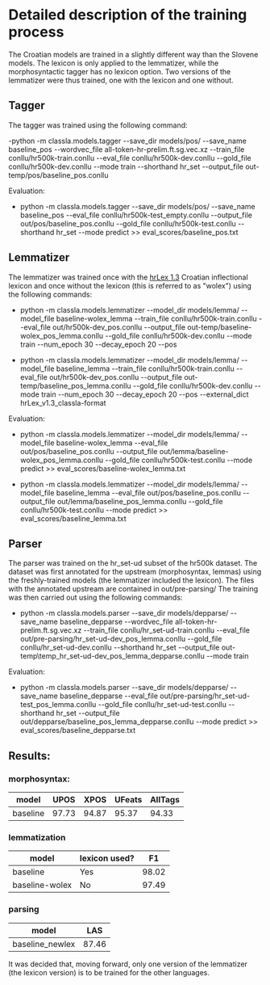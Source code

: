 # Detailed description of the training process

The Croatian models are trained in a slightly different way than the Slovene models. The lexicon is only applied to the lemmatizer, while the morphosyntactic tagger has no lexicon option. Two versions of the lemmatizer were thus trained, one with the lexicon and one without.

## Tagger

The tagger was trained using the following command:

-python -m classla.models.tagger --save_dir models/pos/ --save_name baseline_pos --wordvec_file all-token-hr-prelim.ft.sg.vec.xz --train_file conllu/hr500k-train.conllu --eval_file conllu/hr500k-dev.conllu --gold_file conllu/hr500k-dev.conllu --mode train --shorthand hr_set --output_file out-temp/pos/baseline_pos.conllu

Evaluation:

- python -m classla.models.tagger --save_dir models/pos/ --save_name baseline_pos --eval_file conllu/hr500k-test_empty.conllu --output_file out/pos/baseline_pos.conllu --gold_file conllu/hr500k-test.conllu --shorthand hr_set --mode predict >> eval_scores/baseline_pos.txt

## Lemmatizer

The lemmatizer was trained once with the [hrLex 1.3](http://hdl.handle.net/11356/1232) Croatian inflectional lexicon and once without the lexicon (this is referred to as "wolex") using the following commands:

- python -m classla.models.lemmatizer --model_dir models/lemma/ --model_file baseline-wolex_lemma --train_file conllu/hr500k-train.conllu --eval_file out/hr500k-dev_pos.conllu --output_file out-temp/baseline-wolex_pos_lemma.conllu --gold_file conllu/hr500k-dev.conllu --mode train --num_epoch 30 --decay_epoch 20 --pos 

- python -m classla.models.lemmatizer --model_dir models/lemma/ --model_file baseline_lemma --train_file conllu/hr500k-train.conllu --eval_file out/hr500k-dev_pos.conllu --output_file out-temp/baseline_pos_lemma.conllu --gold_file conllu/hr500k-dev.conllu --mode train --num_epoch 30 --decay_epoch 20 --pos --external_dict hrLex_v1.3_classla-format

Evaluation:

- python -m classla.models.lemmatizer --model_dir models/lemma/ --model_file baseline-wolex_lemma --eval_file out/pos/baseline_pos.conllu --output_file out/lemma/baseline-wolex_pos_lemma.conllu --gold_file conllu/hr500k-test.conllu --mode predict >> eval_scores/baseline-wolex_lemma.txt

- python -m classla.models.lemmatizer --model_dir models/lemma/ --model_file baseline_lemma --eval_file out/pos/baseline_pos.conllu --output_file out/lemma/baseline_pos_lemma.conllu --gold_file conllu/hr500k-test.conllu --mode predict >> eval_scores/baseline_lemma.txt

## Parser

The parser was trained on the hr_set-ud subset of the hr500k dataset. The dataset was first annotated for the upstream (morphosyntax, lemmas) using the freshly-trained models (the lemmatizer included the lexicon). The files with the annotated upstream are contained in out/pre-parsing/ The training was then carried out using the following commands:

- python -m classla.models.parser --save_dir models/depparse/ --save_name baseline_depparse --wordvec_file all-token-hr-prelim.ft.sg.vec.xz --train_file conllu/hr_set-ud-train.conllu --eval_file out/pre-parsing/hr_set-ud-dev_pos_lemma.conllu --gold_file conllu/hr_set-ud-dev.conllu --shorthand hr_set --output_file out-temp\temp_hr_set-ud-dev_pos_lemma_depparse.conllu --mode train

Evaluation:

- python -m classla.models.parser --save_dir models/depparse/ --save_name baseline_depparse --eval_file out/pre-parsing/hr_set-ud-test_pos_lemma.conllu --gold_file conllu/hr_set-ud-test.conllu --shorthand hr_set --output_file out/depparse/baseline_pos_lemma_depparse.conllu --mode predict >> eval_scores/baseline_depparse.txt

## Results:

### morphosyntax:

| model | UPOS | XPOS | UFeats | AllTags |
| --- | --- | --- | --- | --- |
| baseline | 97.73 | 94.87 | 95.37 | 94.33 |

### lemmatization

| model | lexicon used? | F1 |
| --- | --- | --- |
| baseline | Yes | 98.02 |
| baseline-wolex | No | 97.49 |

### parsing

| model | LAS |
| --- | --- |
| baseline_newlex | 87.46 |

It was decided that, moving forward, only one version of the lemmatizer (the lexicon version) is to be trained for the other languages.
